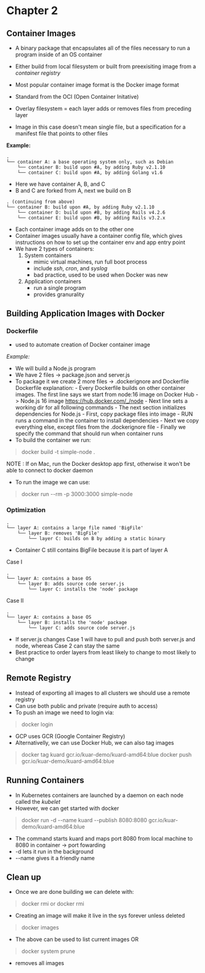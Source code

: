 # Chapter 2


## Container Images

- A binary package that encapsulates all of the files necessary to run a program inside of an OS container
- Either build from local filesystem or built from preexisiting image from a *container registry*

- Most popular container image format is the Docker image format
- Standard from the OCI (Open Container Initative)
- Overlay filesystem = each layer adds or removes files from preceding layer
- Image in this case doesn't mean single file, but a specification for a manifest file that points to other files

**Example:**
```
.
└── container A: a base operating system only, such as Debian
    └── container B: build upon #A, by adding Ruby v2.1.10
    └── container C: build upon #A, by adding Golang v1.6
```

- Here we have container A, B, and C
- B and C are forked from A, next we build on B

```
. (continuing from above)
└── container B: build upon #A, by adding Ruby v2.1.10
    └── container D: build upon #B, by adding Rails v4.2.6
    └── container E: build upon #B, by adding Rails v3.2.x
```
- Each container image adds on to the other one
- Container images usually have a container config file, which gives instructions on how to set up the container env and app entry point
- We have 2 types of containers:
    1. System containers
        - mimic virtual machines, run full boot process
        - include *ssh*, *cron*, and *syslog*
        - bad practice, used to be used when Docker was new
    2. Application containers
        - run a single program
        - provides granurality 

## Building Application Images with Docker

### Dockerfile

- used to automate creation of Docker container image

*Example:*
- We will build a Node.js program
- We have 2 files -> package.json and server.js
- To package it we create 2 more files -> .dockerignore and Dockerfile
    Dockerfile explanation:
        - Every Dockerfile builds on other container images. The first line says we start from node:16 image on Docker Hub -> Node.js 16 image
        https://hub.docker.com/_/node
        - Next line sets a working dir for all following commands
        - The next section initializes dependencies for Node.js
            - First, copy package files into image
            - RUN runs a command in the container to install dependencies
        - Next we copy everything else, except files from the .dockerignore file
        - Finally we specify the command that should run when container runs
- To build the container we run:
> docker build -t simple-node .

NOTE
: If on Mac, run the Docker desktop app first, otherwise it won't be able to connect to docker daemon
- To run the image we can use:
> docker run --rm -p 3000:3000 simple-node

### Optimization

```
.
└── layer A: contains a large file named 'BigFile'
    └── layer B: removes 'BigFile'
        └── layer C: builds on B by adding a static binary
```
- Container C still contains BigFile because it is part of layer A

Case I
```
.
└── layer A: contains a base OS
    └── layer B: adds source code server.js
        └── layer C: installs the 'node' package
```
Case II
```
.
└── layer A: contains a base OS
    └── layer B: installs the 'node' package
        └── layer C: adds source code server.js
```
- If server.js changes Case 1 will have to pull and push both server.js and node, whereas Case 2 can stay the same
- Best practice to order layers from least likely to change to most likely to change

## Remote Registry
- Instead of exporting all images to all clusters we should use a remote registry
- Can use both public and private (require auth to access)
- To push an image we need to login via:
> docker login
- GCP uses GCR (Google Container Registry)
- Alternativelly, we can use Docker Hub, we can also tag images
> docker tag kuard gcr.io/kuar-demo/kuard-amd64:blue
> docker push gcr.io/kuar-demo/kuard-amd64:blue

## Running Containers
- In Kubernetes containers are launched by a daemon on each node called the *kubelet*
- However, we can get started with docker
> docker run -d --name kuard --publish 8080:8080 gcr.io/kuar-demo/kuard-amd64:blue
- The command starts kuard and maps port 8080 from local machine to 8080 in container -> port fowarding
- -d lets it run in the background
- --name gives it a friendly name

## Clean up
- Once we are done building we can delete with:
> docker rmi <tag-name>
or
> docker rmi <image-id>
- Creating an image will make it live in the sys forever unless deleted
> docker images
- The above can be used to list current images OR
> docker system prune
- removes all images